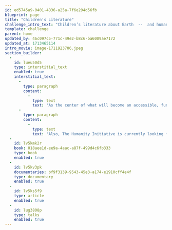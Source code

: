 ```yaml
---
id: ed5745a9-0401-4836-a25a-7f6e294d56fb
blueprint: page
title: "Children's Literature"
challenge_intro_text: "Children’s literature about Earth  --  and humanity's many challenges  --  has become increasingly popular over the last ten years. New books cover changes the planet is undergoing; the necessity of caring for it and our wildlife; human rights; sports; cultural differences; and a variety of other “non-fiction” concerns."
template: challenge
parent: home
updated_by: 46c097c5-771c-49e2-b8c6-ba6009ae7172
updated_at: 1713465114
intro_movie: image-1711923706.jpeg
section_builder:
  -
    id: lueu50d5
    type: interstitial_text
    enabled: true
    interstitial_text:
      -
        type: paragraph
        content:
          -
            type: text
            text: 'As the center of what will become an accessible, fun and instructive oasis for children, here is our collection of the best of children’s literature.  '
      -
        type: paragraph
        content:
          -
            type: text
            text: 'Also, The Humanity Initiative is currently looking for an intern to help expand this collection across the continents. Please contact peace@humanity.org if you are interested in applying. '
  -
    id: lv5kmk2r
    book: 018aee1d-ee9a-4aac-a87f-499d4c6fb333
    type: book
    enabled: true
  -
    id: lv5kv3pk
    documentaries: bf9f3139-9543-45e3-a174-e1910cff4e4f
    type: documentary
    enabled: true
  -
    id: lv5ks5f9
    type: article
    enabled: true
  -
    id: lug3808p
    type: talks
    enabled: true
---
```


